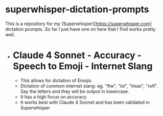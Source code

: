 # superwhisper-dictation-prompts
This is a repository for my (Superwhisper)[https://superwhisper.com] dictation prompts. So far I just have one on here that I find works pretty well.

- # Claude 4 Sonnet - Accuracy - Speech to Emoji - Internet Slang
  - This allows for dictation of Emojis
  - Dictation of common internet slang: eg. "ftw", "lol", "lmao", "rofl". Say the letters and they will be output in lowercase.
  - It has a high focus on accuracy
  - It works best with Claude 4 Sonnet and has been validated in Superwhisper
